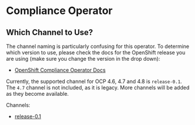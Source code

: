 # Compliance Operator

## Which Channel to Use?

The channel naming is particularly confusing for this operator.  To determine which version to use, please check the docs for the OpenShift release you are using (make sure you change the version in the drop down):
* [OpenShift Compliance Operator Docs](https://docs.openshift.com/container-platform/latest/security/compliance_operator/compliance-operator-installation.html)

Currently, the supported channel for OCP 4.6, 4.7 and 4.8 is `release-0.1`.   The `4.7` channel is not included, as it is legacy.  More channels will be added as they become available.

Channels:
* [release-0.1](release-0.1)
